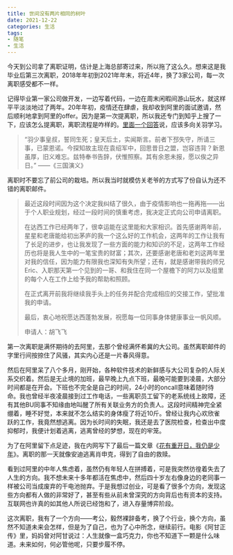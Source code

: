 ```yaml
---
title: 世间没有两片相同的树叶
date: 2021-12-22
categories: 生活
tags: 
- 随笔
- 生活
---
```


今天到公司拿了离职证明，估计是上海总部寄过来，所以拖了这么久。想来这是我毕业后第三次离职，2018年年初到2021年年末，将近4年，换了3家公司，每一次离职感受都不一样。

记得毕业第一家公司做开发，一边写着代码，一边在周末闲暇间游山玩水，就这样平平淡淡地过了两年。20年年初，疫情还在肆虐，我却收到阿里的面试邀请，然后顺利地拿到阿里的offer。因为是第一次提离职，所以我还专门到知乎上搜了一下，应该怎么提离职，离职流程是咋样的。[里面一个回答](https://www.zhihu.com/question/20365186/answer/846957906)说，应该多向关羽学习。

> “羽少事皇叔，誓同生死；皇天后土，实闻斯言。前者下邳失守，所请三事，已蒙恩诺。今探知故主现在袁绍军中，回思昔日之盟，岂容违背？新恩虽厚，旧义难忘。兹特奉书告辞，伏惟照察。其有余恩未报，愿以俟之异日。” ——《三国演义》

离职时不要忘了前公司的栽培。所以我当时就模仿关老爷的方式写了份自认为还不错的离职邮件。

> 最近这段时间因为这个决定我纠结了很久，由于疫情影响也一拖再拖——出于个人职业规划，经过一段时间的慎重考虑，我决定正式向公司申请离职。
>
> 在达西工作已经两年了，很幸运能在这里能和大家相识。首先感谢两年前，星星和老唐能给初出茅庐的我一个这么好的工作机会，这两年的工作让我有了长足的进步，也让我发现了一些方面的能力和知识的不足，这两年工作经历也将是我人生中的一笔宝贵的财富；其次，还要感谢老唐和老刘这两年里对我的信任，因为能力有限我也深知有失所望；还有，就是感谢带我的师兄Eric、入职那天第一个见到的一哥、和我住在同一个屋檐下的阿力以及组里的每个人在工作上给予我的帮助和照顾。
>
> 在正式离开前我将继续我手头上的任务并配合完成相应的交接工作，望批准我的申请。
>
> 最后，衷心地祝愿达西蓬勃发展，祝愿每一位同事身体健康事业一帆风顺。
>
> 申请人：胡飞飞

第一次离职是满怀期待的去阿里，去那个曾经满怀希冀的大公司。虽然离职邮件的字里行间按捺住了风骚，其实内心还是一片春风得意。

然后在阿里呆了八个多月，刚开始，各种软件技术的新鲜感与大公司复杂的人际关系交织着。然后是无止境的加班，最早晚上九点下班，最晚可能要到凌晨，大部分时间都是在开会。下班也不完全是自己的时间，24小时的oncall意味着随时待命。我也曾经半夜凌晨接到过工作电话，一些离职员工留下的老系统线上故障，还有其他BU同事不知缘由地叫醒了所有关联业务方的负责人。这段时间精神完全紧绷着，睡不好觉，本来就不怎么结实的身体瘦了将近10斤。曾经让我内心欢欣雀跃的工作，我竟然想逃离。因为长时间的失眠，我还是去了医院检查，检查出中度抑郁时，我便计划着逃离，逃离曾经的梦想，现在的牢笼。

为了在阿里留下点足迹，我在内网写下了最后一篇文章《[花有重开日，我仍是少年](https://blog.hufeifei.cn/2020/12/%E7%94%9F%E6%B4%BB/2020/)》。离职的那一天就像安迪逃离肖申克，得到了自由的救赎。

看到过阿里的中年人焦虑着，虽然仍有年轻人在拼搏着，可是我突然彷徨着失去了人生的方向。我不想未来十多年都活在焦虑中，然后四十岁左右像身边的老同事一样被公司当成废弃的干电池抛弃。于是我想过创业，可是看了很多个方向，发现这些方向都有人做的非常好了，甚至有些从前未曾深究的方向背后也有资本的支持。互联网也许真的如其他人所说已经饱和了，进入存量博弈阶段。

这次离职，我有了一个方向——考公，毅然裸辞备考，换了个行业，换个方向，虽然不知道未来会怎样，但是为了自己，也为了心中所念，继续前行。电影《阿甘正传》里，妈妈曾对阿甘说过：人生就像一盒巧克力，你也不知道下一颗是什么味道。未来如何，何必管他呢，只要步履不停。

